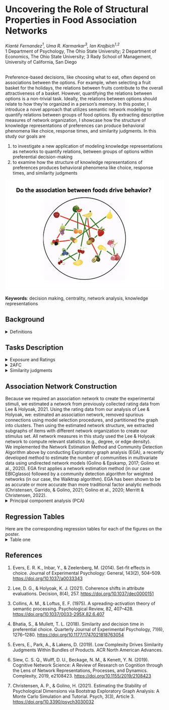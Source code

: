 <h1>Uncovering the Role of Structural Properties in Food Association Networks</h1>
<em>Kianté Fernandez<sup>1</sup>, Uma R. Karmarkar<sup>3</sup>, Ian Krajbich<sup>1,2</sup></em></br>1 Department of Psychology, The Ohio State University; 2 Department of Economics, The Ohio State University; 3 Rady School of Management, University of California, San Diego </br> </br>

Preference-based decisions, like choosing what to eat, often depend on associations between the options. For example, when selecting a fruit basket for the holidays, the relations between fruits contribute to the overall attractiveness of a basket. However, quantifying the relations between options is a non-trivial task. Ideally, the relations between options should relate to how they’re organized in a person’s memory. In this poster, I introduce a novel approach that utilizes semantic network modeling to quantify relations between groups of food options. By extracting descriptive measures of network organization, I showcase how the structure of knowledge representations of preferences can produce behavioral phenomena like choice, response times, and similarity judgments. In this study our goals are </br>

1. to investigate a new application of modeling knowledge representations as networks to quantify relations, between groups of options within preferential decision-making </br>
2. to examine how the structure of knowledge representations of preferences produces behavioral phenomena like choice, response times, and similarity judgments </br>

<img src="food_network_icon.png" alt="food association network" title="knowledge representation of liking preferences">

<b>Keywords</b>: decision making, centrality, network analysis, knowledge representations

<h2>Background</h2>
<details>
  <summary>Definitions</summary>
   
  **Centrality**</br>
    By constructing a network representation, we are developing a measurement instrument to subsequently investigate its structure. Network modeling approaches allows us to examine different properties of nodes and edges, most commonly focusing on quantifying the “importance” of a node in the graph representation via centrality measures (Borgatti, 2005). That is, the centrality of nodes within a network can be used to inspect the structural importance of different nodes. Prior work suggests that network structure explains a range of behavioral phenomena like language processing (Vitevitch et al., 2014) and creative problem solving (Kenett et al., 2014), as well as in clinical settings like autism spectrum disorder (Kenett et al., 2016) and major depressive disorder (Boschloo et al., 2016). Node centrality, in particular, has been shown to influence decision-making (Dalege, Borsboom, van Harreveld, Waldorp, & van der Maas, 2017).

  **Subgraph**</br>
    We also interested in characterizing how sets of food items are related to one another. Thus, we need to select groups of food items from our larger food association network. More specifically in graph theory terms we are creating induced subgraphs of our association network. Let's say we have a graph $G=(V,E)$, where $V$ is the set of nodes, and $E$ denotes the edges between them. An induced subgraph of $G$ is any graph $S=(V^{*},E^{*})$ such that $V^{*} \subseteq V$ $V$ and $E^{*} \subseteq E$ that also satisfies the additional constraint that the subgraph of $G$ induced by $S$ is a graph that has $S$ as its set of nodes and all the edges of $G$ that have both endpoints in $S$. In words, we are creating sets of induced subgraphs that are formed from a subset of the food items of the food association network while retaining and all of the edges connecting pairs of food items in that subset.
</details>

<h2>Tasks Description</h2>

<details>
    <summary>Exposure and Ratings</summary>
    Participants first passively observed images of 60 individual snack foods. Each food was presented for 750 ms. Then, for each individual snack food, participants were asked to rate how much they would like to eat this food right now. Participants used a mouse to rate their desire to consume each of the 60 snack foods on a scale. The scale appeared to participants to be continuous, and the data was captured in increments of 1 (ranging from 1 to 100). Participants were be told to make the rating on a scale from “Not at all” to a rating of “Very much!” indicating that they really would like to eat the food item right now. Participants were able to revise their rating as many times as they liked before finalizing it. Participants clicked the “continue” button to finalize their value rating response and proceed to the next screen. This process continued for all 60 items.
 </details>

 <details>
    <summary>2AFC</summary>
    Participants completed a binary choice task using the generated arrays of snack foods from the constructed food association network. In each trial, participants were presented with two arrays of food items, one array on each side of the screen, and were instructed to choose their preferred array of food items that they would most prefer to eat right now. Participants used the F key to choose the array of food items on the left side of the screen and the J key to choose the array of food items on the right side of the screen. Participants were instructed to make selections at their own pace. Each trial was designed so that the two arrays of food items differ in centrality. In addition, no pair of food item arrays were shown more than once. Each trial consisted of two arrays from the set of 100 presented in random order. Participants completed a total of 99 trials.
</details>

 <details>
    <summary>Similarity judgments</summary>
    In experiment two, after preforming the rating and choice task, for each of the 100 previously shown groups of items, subjects were asked to assess the preference similarity for each group of foods. For each group of items, subjects were asked to rate: if someone likes one of the foods, how likely is it that they also similarly like the other foods? Subjects were told to make the rating on a scale from “Not at all likely” to “Very likely”. Subjects used a mouse to rate each item on a scale. The scale appeared to be continuous, and the data was captured with integers ranging from 1 to 100.
</details>

<h2>Association Network Construction</h2>
    Because we required an association network to create the experimental stimuli, we estimated a network from previously collected rating data from Lee & Holyoak, 2021. Using the rating data from our analysis of Lee & Holyoak, we: estimated an association network, removed spurious connections using model selection procedures, and partitioned the graph into clusters. Then using the estimated network structure, we extracted subgraphs of items with different network organization to create our stimulus set. All network measures in this study used the Lee & Holyoak network to compute relevant statistics (e.g., degree, or edge density). </br>
    We implemented the Network Estimation Method and Community Detection Algorithm above by conducting Exploratory graph analysis (EGA), a recently developed method to estimate the number of communities in multivariate data using undirected network models (Golino & Epskamp, 2017; Golino et al., 2020). EGA first applies a network estimation method (in our case EBICglasso) followed by a community detection algorithm for weighted networks (in our case, the Walktrap algorithm). EGA has been shown to be as accurate or more accurate than more traditional factor analytic methods (Christensen, Garrido, & Golino, 2021; Golino et al., 2020; Merritt & Christensen, 2022).</br>

<details>
  <summary>Principal component analysis (PCA)</summary>
    While a range of possible centrality measures is available, people likely do not track or utilize any exact measure of centrality per se but rather the variances reflected by centralities. Furthermore, as the number of centrality measures increases, interpreting each measure in isolation becomes challenging due to issues of multicollinearity and dimensionality. Principal component analysis (PCA) is a statistical technique that can help us understand the importance of any given node rather than relying solely on any single measure of centrality.</br>
    PCA linearly transforms input data into an equal number of linearly uncorrelated variables called Principal Components (PCs) that cumulatively account for an additional portion of the remaining data variance (Kambhatla et al., 1997). To reduce the dimensionality of the data, we consider the minimum set of largest PCs, i.e., the principal subspace, that accounts for at least some pre-defined variance threshold (usually in the range of 80%-95% of original data variance) for further analyses.</br>
    In our case, by transforming the data into a lower dimensional space, we can facilitate capturing higher-order notions of node importance. Thus, we conducted a PCA to decompose variances in the node metrics into components aligned with network measures. As PC 1 and PC 2 jointly account for more than 80% of the total variances in node parameters under consideration, the PCs act as our network statistic scores for our behavioral analysis. Using the PC scores, we assigned each food item two node importance scores and assessed the effect of node importance by PC 1 and 2 alone or by PCs 1 and 2 combined.</br>

</details>

<h2>Regression Tables</h2>
Here are the corresponding regression tables for each of the figures on the poster.</br>
<details>
    <summary>Table one</summary>
    <style type="text/css">
.tg  {border-collapse:collapse;border-spacing:0;}
.tg td{border-color:black;border-style:solid;border-width:1px;font-family:Arial, sans-serif;font-size:14px;
  overflow:hidden;padding:10px 5px;word-break:normal;}
.tg th{border-color:black;border-style:solid;border-width:1px;font-family:Arial, sans-serif;font-size:14px;
  font-weight:normal;overflow:hidden;padding:10px 5px;word-break:normal;}
.tg .tg-0lax{text-align:left;vertical-align:top}
</style>
<table class="tg">
<thead>
  <tr>
    <th class="tg-0lax">&nbsp;&nbsp;&nbsp;<br>&nbsp;&nbsp;&nbsp;</th>
    <th class="tg-0lax">&nbsp;&nbsp;&nbsp;<br><span style="font-weight:bold;color:white">Experiment one</span>&nbsp;&nbsp;&nbsp;</th>
    <th class="tg-0lax">&nbsp;&nbsp;&nbsp;<br><span style="font-weight:bold;color:white">Experiment two</span>&nbsp;&nbsp;&nbsp;</th>
  </tr>
</thead>
<tbody>
  <tr>
    <td class="tg-0lax">&nbsp;&nbsp;&nbsp;<br><span style="color:black">left&nbsp;&nbsp;&nbsp;liking rating</span>&nbsp;&nbsp;&nbsp;</td>
    <td class="tg-0lax">&nbsp;&nbsp;&nbsp;<br><span style="color:black">0.90***&nbsp;&nbsp;&nbsp;[0.69, 1.11]</span>&nbsp;&nbsp;&nbsp;</td>
    <td class="tg-0lax">&nbsp;&nbsp;&nbsp;<br><span style="color:black">0.79***&nbsp;&nbsp;&nbsp;[0.68, 0.91]</span>&nbsp;&nbsp;&nbsp;</td>
  </tr>
  <tr>
    <td class="tg-0lax">&nbsp;&nbsp;&nbsp;<br><span style="color:black">right&nbsp;&nbsp;&nbsp;liking rating</span>&nbsp;&nbsp;&nbsp;</td>
    <td class="tg-0lax">&nbsp;&nbsp;&nbsp;<br><span style="color:black">−0.75***&nbsp;&nbsp;&nbsp;[−0.96, −0.55]</span>&nbsp;&nbsp;&nbsp;</td>
    <td class="tg-0lax">&nbsp;&nbsp;&nbsp;<br><span style="color:black">−0.81***&nbsp;&nbsp;&nbsp;[−0.93, −0.70]</span>&nbsp;&nbsp;&nbsp;</td>
  </tr>
  <tr>
    <td class="tg-0lax">&nbsp;&nbsp;&nbsp;<br><span style="color:black">left&nbsp;&nbsp;&nbsp;network estimate</span>&nbsp;&nbsp;&nbsp;</td>
    <td class="tg-0lax">&nbsp;&nbsp;&nbsp;<br><span style="color:black">0.16**&nbsp;&nbsp;&nbsp;[0.05, 0.26]</span>&nbsp;&nbsp;&nbsp;</td>
    <td class="tg-0lax">&nbsp;&nbsp;&nbsp;<br><span style="color:black">0.11**&nbsp;&nbsp;&nbsp;[0.04, 0.18]</span>&nbsp;&nbsp;&nbsp;</td>
  </tr>
  <tr>
    <td class="tg-0lax">&nbsp;&nbsp;&nbsp;<br><span style="color:black">right&nbsp;&nbsp;&nbsp;network estimate</span>&nbsp;&nbsp;&nbsp;</td>
    <td class="tg-0lax">&nbsp;&nbsp;&nbsp;<br><span style="color:black">−0.23***&nbsp;&nbsp;&nbsp;[−0.33, −0.13]</span>&nbsp;&nbsp;&nbsp;</td>
    <td class="tg-0lax">&nbsp;&nbsp;&nbsp;<br><span style="color:black">−0.10**&nbsp;&nbsp;&nbsp;[−0.17, −0.03]</span>&nbsp;&nbsp;&nbsp;</td>
  </tr>
  <tr>
    <td class="tg-0lax">&nbsp;&nbsp;&nbsp;<br><span style="color:black">left&nbsp;&nbsp;&nbsp;rating × network estimate</span>&nbsp;&nbsp;&nbsp;</td>
    <td class="tg-0lax">&nbsp;&nbsp;&nbsp;<br><span style="color:black">0.12*&nbsp;&nbsp;&nbsp;[0.01, 0.23]</span>&nbsp;&nbsp;&nbsp;</td>
    <td class="tg-0lax">&nbsp;&nbsp;&nbsp;<br><span style="color:black">−0.06+&nbsp;&nbsp;&nbsp;[−0.13, 0.01]</span>&nbsp;&nbsp;&nbsp;</td>
  </tr>
  <tr>
    <td class="tg-0lax">&nbsp;&nbsp;&nbsp;<br><span style="color:black">right&nbsp;&nbsp;&nbsp;rating × network estimate</span>&nbsp;&nbsp;&nbsp;</td>
    <td class="tg-0lax">&nbsp;&nbsp;&nbsp;<br><span style="color:black">0.00&nbsp;&nbsp;&nbsp;[−0.11, 0.10]</span>&nbsp;&nbsp;&nbsp;</td>
    <td class="tg-0lax">&nbsp;&nbsp;&nbsp;<br><span style="color:black">0.04&nbsp;&nbsp;&nbsp;[−0.03, 0.11]</span>&nbsp;&nbsp;&nbsp;</td>
  </tr>
</tbody>
</table>
</details>

<h2>References</h2>

1) Evers, E. R. K., Inbar, Y., & Zeelenberg, M. (2014). Set-fit effects in choice. Journal of Experimental Psychology: General, 143(2), 504–509. https://doi.org/10.1037/a0033343

2) Lee, D. G., & Holyoak, K. J. (2021). Coherence shifts in attribute evaluations. Decision, 8(4), 257. https://doi.org/10.1037/dec0000151

3) Collins, A. M., & Loftus, E. F. (1975). A spreading-activation theory of semantic processing. Psychological Review, 82, 407–428. https://doi.org/10.1037/0033-295X.82.6.407

4) Bhatia, S., & Mullett, T. L. (2018). Similarity and decision time in preferential choice. Quarterly Journal of Experimental Psychology, 71(6), 1276–1280. https://doi.org/10.1177/1747021818763054

5) Evers, E., Park, A., & Lakens, D. (2019). Low Complexity Drives Similarity Judgments Within Bundles of Products. ACR North American Advances.

6) Siew, C. S. Q., Wulff, D. U., Beckage, N. M., & Kenett, Y. N. (2019). Cognitive Network Science: A Review of Research on Cognition through the Lens of Network Representations, Processes, and Dynamics. Complexity, 2019, e2108423. https://doi.org/10.1155/2019/2108423

7) Christensen, A. P., & Golino, H. (2021). Estimating the Stability of Psychological Dimensions via Bootstrap Exploratory Graph Analysis: A Monte Carlo Simulation and Tutorial. Psych, 3(3), Article 3. https://doi.org/10.3390/psych3030032